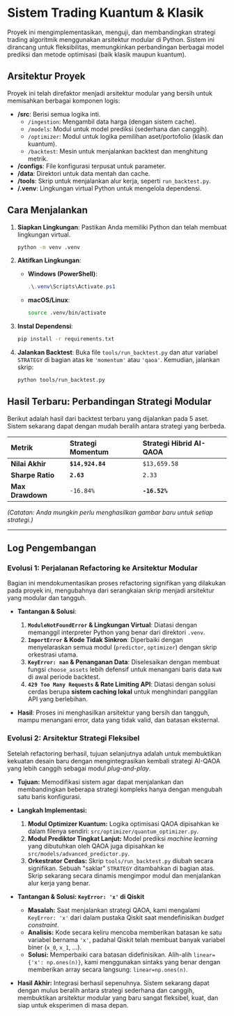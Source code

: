 # Sistem Trading Kuantum & Klasik

Proyek ini mengimplementasikan, menguji, dan membandingkan strategi trading algoritmik menggunakan arsitektur modular di Python. Sistem ini dirancang untuk fleksibilitas, memungkinkan perbandingan berbagai model prediksi dan metode optimisasi (baik klasik maupun kuantum).

## Arsitektur Proyek

Proyek ini telah direfaktor menjadi arsitektur modular yang bersih untuk memisahkan berbagai komponen logis:

-   **/src**: Berisi semua logika inti.
    -   `/ingestion`: Mengambil data harga (dengan sistem cache).
    -   `/models`: Modul untuk model prediksi (sederhana dan canggih).
    -   `/optimizer`: Modul untuk logika pemilihan aset/portofolio (klasik dan kuantum).
    -   `/backtest`: Mesin untuk menjalankan backtest dan menghitung metrik.
-   **/configs**: File konfigurasi terpusat untuk parameter.
-   **/data**: Direktori untuk data mentah dan cache.
-   **/tools**: Skrip untuk menjalankan alur kerja, seperti `run_backtest.py`.
-   **/.venv**: Lingkungan virtual Python untuk mengelola dependensi.

## Cara Menjalankan

1.  **Siapkan Lingkungan**: Pastikan Anda memiliki Python dan telah membuat lingkungan virtual.
    ```bash
    python -m venv .venv
    ```

2.  **Aktifkan Lingkungan**:
    -   **Windows (PowerShell)**:
        ```powershell
        .\.venv\Scripts\Activate.ps1
        ```
    -   **macOS/Linux**:
        ```bash
        source .venv/bin/activate
        ```

3.  **Instal Dependensi**:
    ```bash
    pip install -r requirements.txt
    ```

4.  **Jalankan Backtest**: Buka file `tools/run_backtest.py` dan atur variabel `STRATEGY` di bagian atas ke `'momentum'` atau `'qaoa'`. Kemudian, jalankan skrip:
    ```bash
    python tools/run_backtest.py
    ```

## Hasil Terbaru: Perbandingan Strategi Modular

Berikut adalah hasil dari backtest terbaru yang dijalankan pada 5 aset. Sistem sekarang dapat dengan mudah beralih antara strategi yang berbeda.

| Metrik | Strategi Momentum | Strategi Hibrid AI-QAOA |
| :--- | :--- | :--- |
| **Nilai Akhir** | **`$14,924.84`** | `$13,659.58` |
| **Sharpe Ratio** | **`2.63`** | `2.33` |
| **Max Drawdown** | `-16.84%` | **`-16.52%`** |

*(Catatan: Anda mungkin perlu menghasilkan gambar baru untuk setiap strategi.)*

---

## Log Pengembangan

### Evolusi 1: Perjalanan Refactoring ke Arsitektur Modular

Bagian ini mendokumentasikan proses refactoring signifikan yang dilakukan pada proyek ini, mengubahnya dari serangkaian skrip menjadi arsitektur yang modular dan tangguh.

-   **Tantangan & Solusi**:
    1.  **`ModuleNotFoundError` & Lingkungan Virtual**: Diatasi dengan memanggil interpreter Python yang benar dari direktori `.venv`.
    2.  **`ImportError` & Kode Tidak Sinkron**: Diperbaiki dengan menyelaraskan semua modul (`predictor`, `optimizer`) dengan skrip orkestrasi utama.
    3.  **`KeyError: nan` & Penanganan Data**: Diselesaikan dengan membuat fungsi `choose_assets` lebih defensif untuk menangani baris data `NaN` di awal periode backtest.
    4.  **`429 Too Many Requests` & Rate Limiting API**: Diatasi dengan solusi cerdas berupa **sistem caching lokal** untuk menghindari panggilan API yang berlebihan.

-   **Hasil**: Proses ini menghasilkan arsitektur yang bersih dan tangguh, mampu menangani error, data yang tidak valid, dan batasan eksternal.

### Evolusi 2: Arsitektur Strategi Fleksibel

Setelah refactoring berhasil, tujuan selanjutnya adalah untuk membuktikan kekuatan desain baru dengan mengintegrasikan kembali strategi AI-QAOA yang lebih canggih sebagai modul *plug-and-play*.

-   **Tujuan:** Memodifikasi sistem agar dapat menjalankan dan membandingkan beberapa strategi kompleks hanya dengan mengubah satu baris konfigurasi.

-   **Langkah Implementasi:**
    1.  **Modul Optimizer Kuantum:** Logika optimisasi QAOA dipisahkan ke dalam filenya sendiri: `src/optimizer/quantum_optimizer.py`.
    2.  **Modul Prediktor Tingkat Lanjut:** Model prediksi *machine learning* yang dibutuhkan oleh QAOA juga dipisahkan ke `src/models/advanced_predictor.py`.
    3.  **Orkestrator Cerdas:** Skrip `tools/run_backtest.py` diubah secara signifikan. Sebuah "saklar" `STRATEGY` ditambahkan di bagian atas. Skrip sekarang secara dinamis mengimpor modul dan menjalankan alur kerja yang benar.

-   **Tantangan & Solusi: `KeyError: 'x'` di Qiskit**
    *   **Masalah:** Saat menjalankan strategi QAOA, kami mengalami `KeyError: 'x'` dari dalam pustaka Qiskit saat mendefinisikan *budget constraint*.
    *   **Analisis:** Kode secara keliru mencoba memberikan batasan ke satu variabel bernama `'x'`, padahal Qiskit telah membuat banyak variabel biner (`x_0`, `x_1`, ...).
    *   **Solusi:** Memperbaiki cara batasan didefinisikan. Alih-alih `linear={'x': np.ones(n)}`, kami menggunakan sintaks yang benar dengan memberikan array secara langsung: `linear=np.ones(n)`.

-   **Hasil Akhir:** Integrasi berhasil sepenuhnya. Sistem sekarang dapat dengan mulus beralih antara strategi sederhana dan canggih, membuktikan arsitektur modular yang baru sangat fleksibel, kuat, dan siap untuk eksperimen di masa depan.
